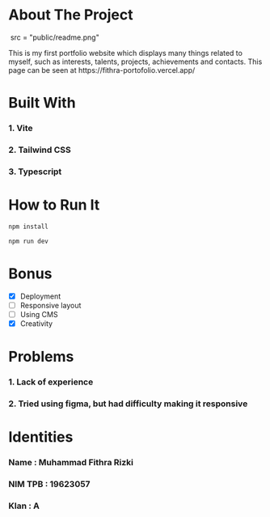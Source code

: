 
<h1 align="left">About The Project</h1>
<img>
src = "public/readme.png" 
</img>

<p>This is my first portfolio website which displays many things related to myself, such as interests, talents, projects, achievements and contacts. 
This page can be seen at https://fithra-portofolio.vercel.app/</p>

<h1 align="left">Built With</h1>
<h3 align="left">1. Vite</h3>
<h3 align="left">2. Tailwind CSS</h3>
<h3 align="left">3. Typescript</h3>

<h1 align="left">How to Run It</h1>

   ```sh
   npm install
   ```

   ```sh
   npm run dev
   ```

<h1 align="left">Bonus</h1>

- [x] Deployment 
- [ ] Responsive layout
- [ ] Using CMS
- [x] Creativity

<h1 align="left">Problems</h1>
<h3 align="left">1. Lack of experience</h3>
<h3 align="left">2. Tried using figma, but had difficulty making it responsive</h3>

<h1 align="left">Identities</h1>
<h3 align="left"> Name : Muhammad Fithra Rizki </h3>
<h3 align="left"> NIM TPB : 19623057 </h3>
<h3 align="left"> Klan : A </h3>
